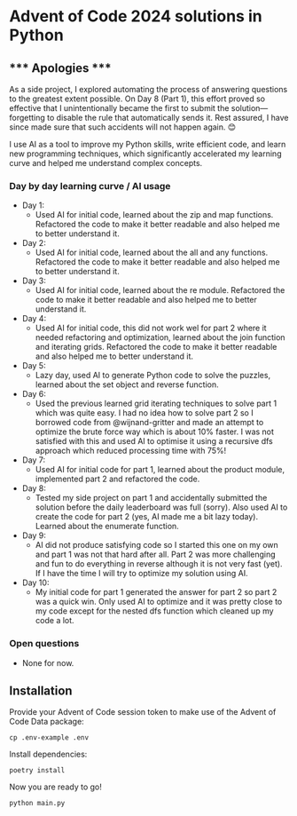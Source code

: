 # Advent of Code 2024 solutions in Python

## *** Apologies ***
As a side project, I explored automating the process of answering questions to the greatest extent possible. On Day 8 (Part 1), this effort proved so effective that I unintentionally became the first to submit the solution—forgetting to disable the rule that automatically sends it. Rest assured, I have since made sure that such accidents will not happen again. 😊


I use AI as a tool to improve my Python skills, write efficient code, and learn new programming techniques, which significantly accelerated my learning curve and helped me understand complex concepts.

### Day by day learning curve / AI usage
- Day 1: 
  - Used AI for initial code, learned about the zip and map functions. Refactored the code to make it better readable and also helped me to better understand it.
- Day 2: 
  - Used AI for initial code, learned about the all and any functions. Refactored the code to make it better readable and also helped me to better understand it.
- Day 3: 
  - Used AI for initial code, learned about the re module. Refactored the code to make it better readable and also helped me to better understand it.
- Day 4: 
  - Used AI for initial code, this did not work wel for part 2 where it needed refactoring and optimization, learned about the join function and iterating grids. Refactored the code to make it better readable and also helped me to better understand it.
- Day 5: 
  - Lazy day, used AI to generate Python code to solve the puzzles, learned about the set object and reverse function.
- Day 6: 
  - Used the previous learned grid iterating techniques to solve part 1 which was quite easy. I had no idea how to solve part 2 so I borrowed code from @wijnand-gritter and made an attempt to optimize the brute force way which is about 10% faster. I was not satisfied with this and used AI to optimise it using a recursive dfs approach which reduced processing time with 75%!
- Day 7: 
  - Used AI for initial code for part 1, learned about the product module, implemented part 2 and refactored the code.
- Day 8: 
  - Tested my side project on part 1 and accidentally submitted the solution before the daily leaderboard was full (sorry). Also used AI to create the code for part 2 (yes, AI made me a bit lazy today). Learned about the enumerate function.
- Day 9: 
  - AI did not produce satisfying code so I started this one on my own and part 1 was not that hard after all. Part 2 was more challenging and fun to do everything in reverse although it is not very fast (yet). If I have the time I will try to optimize my solution using AI.
- Day 10:
  - My initial code for part 1 generated the answer for part 2 so part 2 was a quick win. Only used AI to optimize and it was pretty close to my code except for the nested dfs function which cleaned up my code a lot.

### Open questions
- None for now.

## Installation

Provide your Advent of Code session token to make use of the Advent of Code Data package:
```shell
cp .env-example .env
```

Install dependencies:
```shell
poetry install
```

Now you are ready to go!
```shell
python main.py
```
